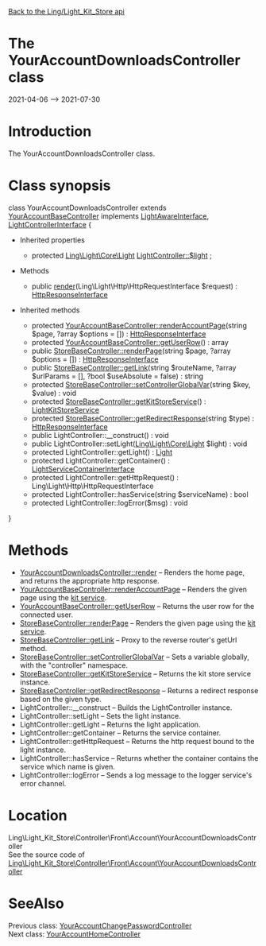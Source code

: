 [Back to the Ling/Light_Kit_Store api](https://github.com/lingtalfi/Light_Kit_Store/blob/master/doc/api/Ling/Light_Kit_Store.md)



The YourAccountDownloadsController class
================
2021-04-06 --> 2021-07-30






Introduction
============

The YourAccountDownloadsController class.



Class synopsis
==============


class <span class="pl-k">YourAccountDownloadsController</span> extends [YourAccountBaseController](https://github.com/lingtalfi/Light_Kit_Store/blob/master/doc/api/Ling/Light_Kit_Store/Controller/Front/Account/YourAccountBaseController.md) implements [LightAwareInterface](https://github.com/lingtalfi/Light/blob/master/doc/api/Ling/Light/Core/LightAwareInterface.md), [LightControllerInterface](https://github.com/lingtalfi/Light/blob/master/doc/api/Ling/Light/Controller/LightControllerInterface.md) {

- Inherited properties
    - protected [Ling\Light\Core\Light](https://github.com/lingtalfi/Light/blob/master/doc/api/Ling/Light/Core/Light.md) [LightController::$light](#property-light) ;

- Methods
    - public [render](https://github.com/lingtalfi/Light_Kit_Store/blob/master/doc/api/Ling/Light_Kit_Store/Controller/Front/Account/YourAccountDownloadsController/render.md)(Ling\Light\Http\HttpRequestInterface $request) : [HttpResponseInterface](https://github.com/lingtalfi/Light/blob/master/doc/api/Ling/Light/Http/HttpResponseInterface.md)

- Inherited methods
    - protected [YourAccountBaseController::renderAccountPage](https://github.com/lingtalfi/Light_Kit_Store/blob/master/doc/api/Ling/Light_Kit_Store/Controller/Front/Account/YourAccountBaseController/renderAccountPage.md)(string $page, ?array $options = []) : [HttpResponseInterface](https://github.com/lingtalfi/Light/blob/master/doc/api/Ling/Light/Http/HttpResponseInterface.md)
    - protected [YourAccountBaseController::getUserRow](https://github.com/lingtalfi/Light_Kit_Store/blob/master/doc/api/Ling/Light_Kit_Store/Controller/Front/Account/YourAccountBaseController/getUserRow.md)() : array
    - public [StoreBaseController::renderPage](https://github.com/lingtalfi/Light_Kit_Store/blob/master/doc/api/Ling/Light_Kit_Store/Controller/StoreBaseController/renderPage.md)(string $page, ?array $options = []) : [HttpResponseInterface](https://github.com/lingtalfi/Light/blob/master/doc/api/Ling/Light/Http/HttpResponseInterface.md)
    - public [StoreBaseController::getLink](https://github.com/lingtalfi/Light_Kit_Store/blob/master/doc/api/Ling/Light_Kit_Store/Controller/StoreBaseController/getLink.md)(string $routeName, ?array $urlParams = [], ?bool $useAbsolute = false) : string
    - protected [StoreBaseController::setControllerGlobalVar](https://github.com/lingtalfi/Light_Kit_Store/blob/master/doc/api/Ling/Light_Kit_Store/Controller/StoreBaseController/setControllerGlobalVar.md)(string $key, $value) : void
    - protected [StoreBaseController::getKitStoreService](https://github.com/lingtalfi/Light_Kit_Store/blob/master/doc/api/Ling/Light_Kit_Store/Controller/StoreBaseController/getKitStoreService.md)() : [LightKitStoreService](https://github.com/lingtalfi/Light_Kit_Store/blob/master/doc/api/Ling/Light_Kit_Store/Service/LightKitStoreService.md)
    - protected [StoreBaseController::getRedirectResponse](https://github.com/lingtalfi/Light_Kit_Store/blob/master/doc/api/Ling/Light_Kit_Store/Controller/StoreBaseController/getRedirectResponse.md)(string $type) : [HttpResponseInterface](https://github.com/lingtalfi/Light/blob/master/doc/api/Ling/Light/Http/HttpResponseInterface.md)
    - public LightController::__construct() : void
    - public LightController::setLight([Ling\Light\Core\Light](https://github.com/lingtalfi/Light/blob/master/doc/api/Ling/Light/Core/Light.md) $light) : void
    - protected LightController::getLight() : [Light](https://github.com/lingtalfi/Light/blob/master/doc/api/Ling/Light/Core/Light.md)
    - protected LightController::getContainer() : [LightServiceContainerInterface](https://github.com/lingtalfi/Light/blob/master/doc/api/Ling/Light/ServiceContainer/LightServiceContainerInterface.md)
    - protected LightController::getHttpRequest() : Ling\Light\Http\HttpRequestInterface
    - protected LightController::hasService(string $serviceName) : bool
    - protected LightController::logError($msg) : void

}






Methods
==============

- [YourAccountDownloadsController::render](https://github.com/lingtalfi/Light_Kit_Store/blob/master/doc/api/Ling/Light_Kit_Store/Controller/Front/Account/YourAccountDownloadsController/render.md) &ndash; Renders the home page, and returns the appropriate http response.
- [YourAccountBaseController::renderAccountPage](https://github.com/lingtalfi/Light_Kit_Store/blob/master/doc/api/Ling/Light_Kit_Store/Controller/Front/Account/YourAccountBaseController/renderAccountPage.md) &ndash; Renders the given page using the [kit service](https://github.com/lingtalfi/Light_Kit).
- [YourAccountBaseController::getUserRow](https://github.com/lingtalfi/Light_Kit_Store/blob/master/doc/api/Ling/Light_Kit_Store/Controller/Front/Account/YourAccountBaseController/getUserRow.md) &ndash; Returns the user row for the connected user.
- [StoreBaseController::renderPage](https://github.com/lingtalfi/Light_Kit_Store/blob/master/doc/api/Ling/Light_Kit_Store/Controller/StoreBaseController/renderPage.md) &ndash; Renders the given page using the [kit service](https://github.com/lingtalfi/Light_Kit).
- [StoreBaseController::getLink](https://github.com/lingtalfi/Light_Kit_Store/blob/master/doc/api/Ling/Light_Kit_Store/Controller/StoreBaseController/getLink.md) &ndash; Proxy to the reverse router's getUrl method.
- [StoreBaseController::setControllerGlobalVar](https://github.com/lingtalfi/Light_Kit_Store/blob/master/doc/api/Ling/Light_Kit_Store/Controller/StoreBaseController/setControllerGlobalVar.md) &ndash; Sets a variable globally, with the "controller" namespace.
- [StoreBaseController::getKitStoreService](https://github.com/lingtalfi/Light_Kit_Store/blob/master/doc/api/Ling/Light_Kit_Store/Controller/StoreBaseController/getKitStoreService.md) &ndash; Returns the kit store service instance.
- [StoreBaseController::getRedirectResponse](https://github.com/lingtalfi/Light_Kit_Store/blob/master/doc/api/Ling/Light_Kit_Store/Controller/StoreBaseController/getRedirectResponse.md) &ndash; Returns a redirect response based on the given type.
- LightController::__construct &ndash; Builds the LightController instance.
- LightController::setLight &ndash; Sets the light instance.
- LightController::getLight &ndash; Returns the light application.
- LightController::getContainer &ndash; Returns the service container.
- LightController::getHttpRequest &ndash; Returns the http request bound to the light instance.
- LightController::hasService &ndash; Returns whether the container contains the service which name is given.
- LightController::logError &ndash; Sends a log message to the logger service's error channel.





Location
=============
Ling\Light_Kit_Store\Controller\Front\Account\YourAccountDownloadsController<br>
See the source code of [Ling\Light_Kit_Store\Controller\Front\Account\YourAccountDownloadsController](https://github.com/lingtalfi/Light_Kit_Store/blob/master/Controller/Front/Account/YourAccountDownloadsController.php)



SeeAlso
==============
Previous class: [YourAccountChangePasswordController](https://github.com/lingtalfi/Light_Kit_Store/blob/master/doc/api/Ling/Light_Kit_Store/Controller/Front/Account/YourAccountChangePasswordController.md)<br>Next class: [YourAccountHomeController](https://github.com/lingtalfi/Light_Kit_Store/blob/master/doc/api/Ling/Light_Kit_Store/Controller/Front/Account/YourAccountHomeController.md)<br>

